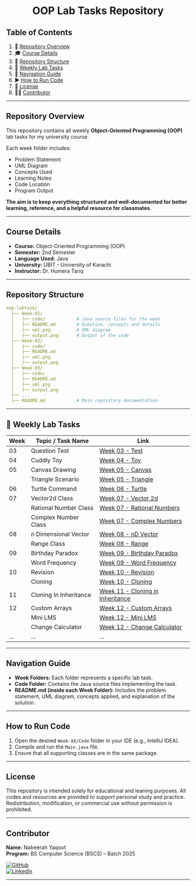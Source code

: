 <h1 align="center"> OOP Lab Tasks Repository </h1>

## Table of Contents

1. 📖 [Repository Overview](#repository-overview)
2. 🎓 [Course Details](#course-details)
3. 📂 [Repository Structure](#repository-structure)
4. 📅 [Weekly Lab Tasks](#weekly-lab-tasks)
5. 🧭 [Navigation Guide](#navigation-guide)
6. ▶️ [How to Run Code](#how-to-run-code)
7. 📜 [License](#license)
8. 👩‍💻 [Contributor](#contributor)

---

## Repository Overview

This repository contains all weekly **Object-Oriented Programming (OOP)** lab tasks for my university course.  

Each week folder includes:

- Problem Statement
- UML Diagram
- Concepts Used
- Learning Notes
- Code Location
- Program Output 

**The aim is to keep everything structured and well-documented for better learning, reference, and a helpful resource for classmates.**

---

## Course Details

- **Course:** Object-Oriented Programming (OOP)
- **Semester:** 2nd Semester
- **Language Used:** Java
- **University:** UBIT - University of Karachi
- **Instructor:** Dr. Humera Tariq

---

## Repository Structure

```yaml
oop-labtask/
  ├── Week-01/
  │   ├── code/            # Java source files for the week
  │   ├── README.md        # Question, concepts and details 
  │   ├── uml.png          # UML diagram 
  │   ├── output.png       # Output of the code 
  ├── Week-02/
  │   ├── code/
  │   ├── README.md
  │   ├── uml.png
  │   ├── output.png           
  ├── Week-03/
  │   ├── code/
  │   ├── README.md
  │   ├── uml.png
  │   ├── output.png           
  ├── ...
  ├── README.md            # Main repository documentation

```

---

## 📅 Weekly Lab Tasks

| Week | Topic / Task Name      | Link                                                                  |
|------|------------------------|-----------------------------------------------------------------------|
| 03   | Question Test          | [Week 03 - Test](src/Week03_QuestionTest)                             |
| 04   | Cuddly Toy             | [Week 04 - Toy](src/Week04_CuddlyToys)                                |
| 05   | Canvas Drawing         | [Week 05 - Canvas](src/Week05_Canvas_Drawing)                         |
|      | Triangle Scenario      | [Week 05 - Triangle](src/Week05_Triangle_Scenario)                    |
| 06   | Turtle Command         | [Week 06 - Turtle](src/Week06_Turtle_Command)                         |
| 07   | Vector2d Class         | [Week 07 - Vector 2d](src/Week07_Vector2D)                            |
|      | Rational Number Class  | [Week 07 - Rational Numbers](src/Week07_RationalNumbers)              |
|      | Complex Number Class   | [Week 07 - Complex Numbers](src/Week07_ComplexNumbers)                |
| 08   | n Dimensional Vector   | [Week 08 - nD Vector](src/Week08_n_DimensionalVectors)                |
|      | Range Class            | [Week 08 - Range](src/Week08_Range)                                   |
| 09   | Birthday Paradox       | [Week 09 - Birthday Paradox](src/Week09_Birthday_Paradox)             |
|      | Word Frequency         | [Week 09 - Word Frequency](src/Week09_Word_Frequency)                 |
| 10   | Revision               | [Week 10 - Revision](src/Week10_Revision)                             |
|      | Cloning                | [Week 10 - Cloning](src/Week10_Cloning)                               |
| 11   | Cloning In Inheritance | [Week 11 - Cloning in Inheritance](src/Week11_Cloning_In_Inheritance) |
| 12   | Custom Arrays          | [Week 12 - Custom Arrays](src/Week12_Custom_Arrays)                   |
|      | Mini LMS               | [Week 12 - Mini LMS](src/Week12_Mini_LMS)                             |
|      | Change Calculator      | [Week 12 - Change Calculator](src/Week12_Change_Calculator)           |
| ...  | ...                    | ...                                                                   |

---

## Navigation Guide

- **Week Folders:** Each folder represents a specific lab task.
- **Code Folder:** Contains the Java source files implementing the task.
- **README.md (inside each Week Folder):** Includes the problem statement, UML diagram, concepts applied, and explanation of the solution.

---

## How to Run Code

1. Open the desired `Week-XX/Code` folder in your IDE (e.g., IntelliJ IDEA).
2. Compile and run the `Main.java` file.
3. Ensure that all supporting classes are in the same package.

---

## License
This repository is intended solely for educational and leaning purposes. All codes and resources are provided to support personal study and practice. Redistribution, modification, or commercial use without permission is prohibited. 

---

## Contributor

**Name:** Nabeerah Yaqoot  
**Program:** BS Computer Science (BSCS) – Batch 2025

[![GitHub](https://img.shields.io/badge/GitHub-nabeerah27-black?logo=github&logoColor=white)](https://github.com/nabeerah27)  
[![LinkedIn](https://img.shields.io/badge/LinkedIn-nabeerah27-blue?logo=linkedin&logoColor=white)](https://www.linkedin.com/in/nabeerah27)

---


